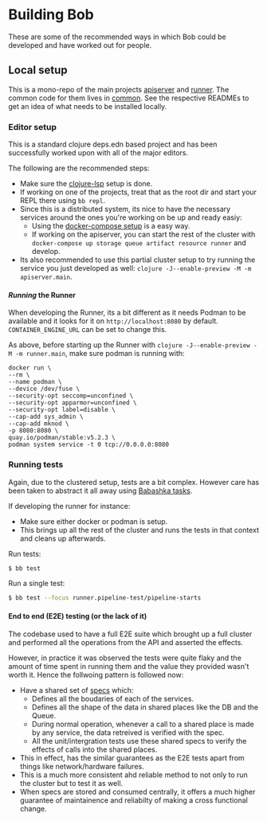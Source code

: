 # Building Bob

These are some of the recommended ways in which Bob could be developed and have worked out for people.

## Local setup

This is a mono-repo of the main projects [apiserver](../apiserver) and [runner](../runner). The common code for them lives in [common](../common).
See the respective READMEs to get an idea of what needs to be installed locally.

### Editor setup

This is a standard clojure deps.edn based project and has been successfully worked upon with all of the major editors.

The following are the recommended steps:

- Make sure the [clojure-lsp](https://clojure-lsp.io/) setup is done.
- If working on one of the projects, treat that as the root dir and start your REPL there using `bb repl`.
- Since this is a distributed system, its nice to have the necessary services around the ones you're working on be up and ready easiy:
  - Using the [docker-compose setup](https://github.com/bob-cd/bob-deploy/blob/main/docker-compose.yml) is a easy way.
  - If working on the apiserver, you can start the rest of the cluster with `docker-compose up storage queue artifact resource runner` and develop.
- Its also recommended to use this partial cluster setup to try running the service you just developed as well: `clojure -J--enable-preview -M -m apiserver.main`.

#### _Running_ the Runner

When developing the Runner, its a bit different as it needs Podman to be available and it looks for it on `http://localhost:8080` by default.
`CONTAINER_ENGINE_URL` can be set to change this.

As above, before starting up the Runner with `clojure -J--enable-preview -M -m runner.main`, make sure podman is running with:
```shell
docker run \
--rm \
--name podman \
--device /dev/fuse \
--security-opt seccomp=unconfined \
--security-opt apparmor=unconfined \
--security-opt label=disable \
--cap-add sys_admin \
--cap-add mknod \
-p 8080:8080 \
quay.io/podman/stable:v5.2.3 \
podman system service -t 0 tcp://0.0.0.0:8080
```

### Running tests

Again, due to the clustered setup, tests are a bit complex. However care has been taken to abstract it all away using [Babashka tasks](https://book.babashka.org/#tasks).

If developing the runner for instance:

- Make sure either docker or podman is setup.
- This brings up all the rest of the cluster and runs the tests in that context and cleans up afterwards.

Run tests:

```bash
$ bb test
```

Run a single test:

```bash
$ bb test --focus runner.pipeline-test/pipeline-starts
```

#### End to end (E2E) testing (or the lack of it)

The codebase used to have a full E2E suite which brought up a full cluster and performed all the operations from the API and asserted the effects.

However, in practice it was observed the tests were quite flaky and the amount of time spent in running them and the value they provided wasn't worth it. Hence the follwoing pattern is followed now:

- Have a shared set of [specs](https://github.com/bob-cd/bob/blob/main/common/src/common/schemas.clj) which:
  - Defines all the boudaries of each of the services.
  - Defines all the shape of the data in shared places like the DB and the Queue.
  - During normal operation, whenever a call to a shared place is made by any service, the data retreived is verified with the spec.
  - All the unit/intergration tests use these shared specs to verify the effects of calls into the shared places.
- This in effect, has the similar guarantees as the E2E tests apart from things like network/hardware failures.
- This is a much more consistent ahd reliable method to not only to run the cluster but to test it as well.
- When specs are stored and consumed centrally, it offers a much higher guarantee of maintainence and reliabilty of making a cross functional change.
